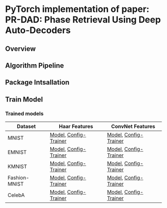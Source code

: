 # PyTorch implementation of paper: PR-DAD: Phase Retrieval Using Deep Auto-Decoders
## Overview

## Algorithm Pipeline
## Package Intsallation
## Train Model
### Trained models


| Dataset | Haar Features  | ConvNet Features  | 
| --- | --- | --- |
| MNIST | [Model](https://pr-dad.s3.amazonaws.com/mnist/2022_02_01_19_22_47-ae-features-prediction-mnist-rfft-pad-wavelet-ae-haar-deep3-no-ref-net-dwt-coeff-loss-special.pt), [Config-Trainer](https://pr-dad.s3.amazonaws.com/mnist/2022_02_01_19_22_47-ae-features-prediction-mnist-rfft-pad-wavelet-ae-haar-deep3-no-ref-net-dwt-coeff-loss-special.json) | [Model](https://pr-dad.s3.amazonaws.com/mnist/2022_04_09_20_01_43-ae-features-prediction-mnist-pad050-features64-int-f-128-spetial-pred-epoch100.pt), [Config-Trainer](https://pr-dad.s3.amazonaws.com/mnist/2022_04_09_20_01_43-ae-features-prediction-mnist-pad050-features64-int-f-128-spetial-pred-epoch100.json)|
| EMNIST | [Model](https://pr-dad.s3.amazonaws.com/emnist/2022_02_27_20_26_49-ae-features-prediction-emnist-rfft-pad05-no-gan-no-refnet-prelu-spec-norm0125-spetial-wavelet-haar.pt), [Config-Trainer](https://pr-dad.s3.amazonaws.com/emnist/2022_02_27_20_26_49-ae-features-prediction-emnist-rfft-pad05-no-gan-no-refnet-prelu-spec-norm0125-spetial-wavelet-haar.json) | [Model](https://pr-dad.s3.amazonaws.com/emnist/2022_01_02_13_54_52-ae-features-prediction-emnist-rfft-pad05-no-gan-prelu-dct-out-spec-norm025-ae-train.pt), [Config-Trainer](https://pr-dad.s3.amazonaws.com/emnist/2022_01_02_13_54_52-ae-features-prediction-emnist-rfft-pad05-no-gan-prelu-dct-out-spec-norm025-ae-train.json)|
| KMNIST | [Model](https://pr-dad.s3.amazonaws.com/kmnist/022_02_14_10_25_22-ae-features-prediction-kmnist-rfft-pad05-no-gan-predict-conv-block-lmabda-recon-magl160-activ-fc-prelu-spetial.pt), [Config-Trainer](https://pr-dad.s3.amazonaws.com/kmnist/2022_02_14_10_25_22-ae-features-prediction-kmnist-rfft-pad05-no-gan-predict-conv-block-lmabda-recon-magl160-activ-fc-prelu-spetial.json) | [Model](https://pr-dad.s3.amazonaws.com/kmnist/022_02_14_10_25_22-ae-features-prediction-kmnist-rfft-pad05-no-gan-predict-conv-block-lmabda-recon-magl160-activ-fc-prelu-spetial.pt), [Config-Trainer](https://pr-dad.s3.amazonaws.com/kmnist/2022_02_14_10_25_22-ae-features-prediction-kmnist-rfft-pad05-no-gan-predict-conv-block-lmabda-recon-magl160-activ-fc-prelu-spetial.json)|
| Fashion-MNIST | [Model](https://pr-dad.s3.amazonaws.com/fashion-mnist/2022_01_30_22_49_05-ae-features-prediction-fashion-mnist-rfft-fc-relu-augprob025-pad025-wavelet-ae-haar-deep5-no-gan-special-lmbdaf-40.pt), [Config-Trainer](https://pr-dad.s3.amazonaws.com/fashion-mnist/2022_01_30_22_49_05-ae-features-prediction-fashion-mnist-rfft-fc-relu-augprob025-pad025-wavelet-ae-haar-deep5-no-gan-special-lmbdaf-40.json) | [Model](https://pr-dad.s3.amazonaws.com/fashion-mnist/022_01_11_11_13_13-ae-features-prediction-fashion-mnist-rfft-fc-prelu-dct-scale025-augprob025-pad025-decoder-finetune-no-gan-with-ref-unet-lr5e-06.pt), [Config-Trainer](https://pr-dad.s3.amazonaws.com/fashion-mnist/2022_01_11_11_13_13-ae-features-prediction-fashion-mnist-rfft-fc-prelu-dct-scale025-augprob025-pad025-decoder-finetune-no-gan-with-ref-unet-lr5e-06.json)|
| CelebA | [Model](https://pr-dad.s3.amazonaws.com/celeba64/2022_02_05_17_05_24-ae-features-prediction-celeba-celeb64-cop-rfft-f-predict-ae256-fc_multi-coeff2-nogan-batch-tr64-use_aug_tr_with_small_gamma_correct_prob050-inter-activ-relu-wavelet-ae-haar-deep5-specail.pt), [Config-Trainer](https://pr-dad.s3.amazonaws.com/celeba64/2022_02_05_17_05_24-ae-features-prediction-celeba-celeb64-cop-rfft-f-predict-ae256-fc_multi-coeff2-nogan-batch-tr64-use_aug_tr_with_small_gamma_correct_prob050-inter-activ-relu-wavelet-ae-haar-deep5-specail.json) | [Model](https://pr-dad.s3.amazonaws.com/celeba64/2022_02_08_22_38_38-ae-features-prediction-celeba-celeb64crop-rfft-f-predict-ae256-fc_multi-coeff2-nogan-batch-tr64-use_aug_tr_with_small_gamma_correct_prob050-inter-activ-relu-special-decoder-finetune.pt), [Config-Trainer](https://pr-dad.s3.amazonaws.com/celeba64/2022_02_08_22_38_38-ae-features-prediction-celeba-celeb64crop-rfft-f-predict-ae256-fc_multi-coeff2-nogan-batch-tr64-use_aug_tr_with_small_gamma_correct_prob050-inter-activ-relu-special-decoder-finetune.json)|
